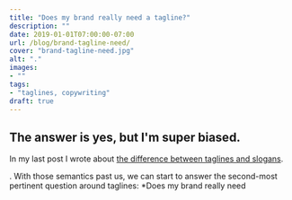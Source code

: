 ```yaml
---
title: "Does my brand really need a tagline?"
description: ""
date: 2019-01-01T07:00:00-07:00
url: /blog/brand-tagline-need/
cover: "brand-tagline-need.jpg"
alt: "."
images:
- ""
tags:
- "taglines, copywriting"
draft: true
---
```


## The answer is yes, but I'm super biased.

In my last post I wrote about [the difference between taglines and slogans](https://nurse.media/blog/taglines-slogans/).



. With those semantics past us, we can start to answer the second-most pertinent question around taglines: *Does my brand really need 